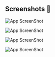 ## Screenshots 📸

![App ScreenShot](https://i.imgur.com/d75A89t.png)

![App ScreenShot](https://i.imgur.com/oma9yCP.png)

![App ScreenShot](https://i.imgur.com/sfqrdQ2.png)

![App ScreenShot](https://i.imgur.com/mybae5x.png)
